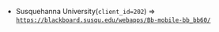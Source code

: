  - Susquehanna University(`client_id=202`) => [`https://blackboard.susqu.edu/webapps/Bb-mobile-bb_bb60/`](https://blackboard.susqu.edu/webapps/Bb-mobile-bb_bb60/)
